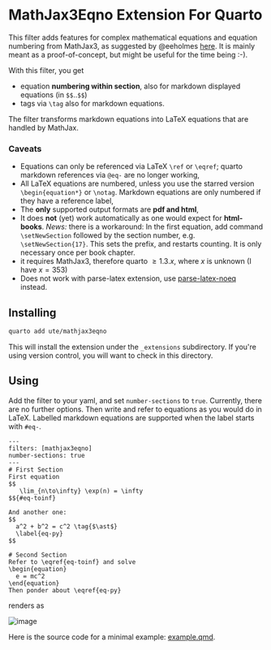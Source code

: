 # MathJax3Eqno Extension For Quarto

This filter adds features for complex mathematical equations and equation numbering from MathJax3, as suggested by @eeholmes [here](https://github.com/quarto-dev/quarto-cli/issues/4136).
It is mainly meant as a proof-of-concept, but might be useful for the time being :-).

With this filter, you get

- equation **numbering within section**, also for markdown displayed equations (in `$$`..`$$`)
- tags via `\tag` also for markdown equations.

The filter transforms markdown equations into LaTeX equations that are handled by MathJax.

### Caveats

- Equations can only be referenced via LaTeX `\ref` or `\eqref`; quarto markdown references via `@eq-` are no longer working,
- All LaTeX equations are numbered, unless you use the starred version `\begin{equation*}` or `\notag`. Markdown equations are only numbered if they have a reference label,
- The **only** supported output formats are **pdf and html**,
- It does **not** (yet) work automatically as one would expect for **html-books**. *News:*  there is a workaround: In the first equation, add command `\setNewSection` followed by the section number, e.g. `\setNewSection{17}`. This sets the prefix, and restarts counting. It is only necessary once per book chapter.
- it requires MathJax3, therefore quarto $\geq 1.3.x$, where $x$ is unknown (I have $x = 353$)
- Does not work with parse-latex extension, use [parse-latex-noeq](https://github.com/ute/parse-latex-noeq) instead.

## Installing

```bash
quarto add ute/mathjax3eqno
```

This will install the extension under the `_extensions` subdirectory.
If you're using version control, you will want to check in this directory.

## Using

Add the filter to your yaml, and set `number-sections` to `true`. Currently, there are no further options. 
Then write and refer to equations as you would do in LaTeX. Labelled markdown equations are supported when the label starts with `#eq-`.

```text
---
filters: [mathjax3eqno]
number-sections: true
---
# First Section
First equation
$$
   \lim_{n\to\infty} \exp(n) = \infty
$${#eq-toinf}

And another one:
$$
  a^2 + b^2 = c^2 \tag{$\ast$}
  \label{eq-py}
$$

# Second Section
Refer to \eqref{eq-toinf} and solve
\begin{equation}
  e = mc^2
\end{equation}
Then ponder about \eqref{eq-py}
```
renders as

![image](https://github.com/ute/mathjax3eqno/assets/5145859/3c6b6353-7384-4777-91b1-46cbebde662a)

Here is the source code for a minimal example: [example.qmd](example.qmd).

